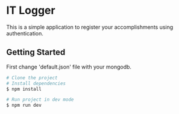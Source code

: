 # IT Logger

This is a simple application to register your accomplishments using authentication.

## Getting Started

First change 'default.json' file with your mongodb.

```bash
# Clone the project
# Install dependencies
$ npm install

# Run project in dev mode
$ npm run dev
```
